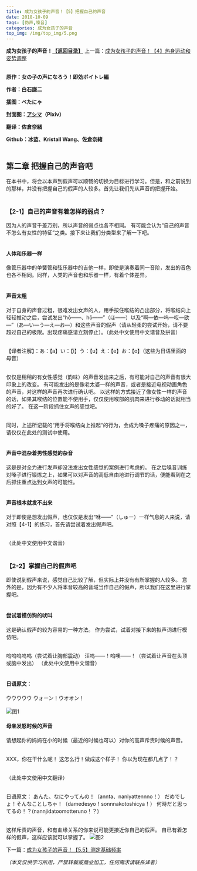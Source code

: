 ```yaml
---
title: 成为女孩子的声音！【5】把握自己的声音
date: 2018-10-09
tags: [伪声,嗓音]
categories: 成为女孩子的声音
top_img: /img/top_img/5.png
---
```

**成为女孩子的声音！[【返回目录】](https://github.com/Kristall-WangShiwei/Transgender-lost-years/blob/master/0005_BookTranslating/weisheng/nv-zi-sheng/)**
上一篇：[成为女孩子的声音！【4】热身运动和姿势调整](https://github.com/Kristall-WangShiwei/Transgender-lost-years/blob/master/0005_BookTranslating/weisheng/nv-zi-sheng/04.md)<br><br>

**原作：女の子の声になろう！即効ボイトレ編**

**作者：白石謙二**   

**插图：べたにゃ**   

**封面图：[アシマ](https://www.pixiv.net/member.php?id=2642047
)（Pixiv）**

**翻译：佐倉奈緒**   

**Github：冰蓝、Kristall Wang、佐倉奈緒** <br><br>

## 第二章 把握自己的声音吧
在本书中，将会以本声到假声可以顺畅的切换为目标进行学习。但是，和之前说到的那样，并没有把握自己的假声的人较多。首先让我们先从声音的把握开始。<br><br>


### 【2-1】自己的声音有着怎样的弱点？
因为人的声音千差万别，所以声音的弱点也各不相同。
有可能会认为“自己的声音不怎么有女性的特征”之类。接下来让我们分类型来了解一下吧。<br><br>

#### 人体和乐器一样
像管乐器中的单簧管和弦乐器中的吉他一样，即使是演奏着同一音阶，发出的音色也各不相同。同样，人类的声音也和乐器一样，有着个体差异。<br><br>

#### 声音太粗
对于自身的声音过粗，很难发出女声的人，用手按住喉结的凸出部分，将喉结向上轻轻推动之后，尝试发出“hō——、hō——”（ほ——）以及“啊—依—呜—哎—欧—”（あ—い—う—え—お—）和这些声音的假声（请从轻柔的尝试开始，请不要超过自己的极限。出现疼痛感请立刻停止）。（此处中文使用中文谐音及拼音）<br><br>

【译者注解】：あ：【a】い：【i】う：【u】え：【e】お：【o】（这些为日语里面的母音）<br><br>

仅仅是稍稍的有女性感觉（韵味）的声音发出来之后，有可能对自己的声音有很大印象上的改变。
有可能发出的是像老太婆一样的声音，或者是接近电视动画角色的声音，对这样的声音再次进行确认吧。
以这样的方式接近了像女性一样的声音的话，如果其喉结的位置能不使用手，仅仅使用喉部的肌肉来进行移动的话就相当的好了。
在这一阶段抓住女声的感觉吧。<br><br>

同时，上述所记载的“用手将喉结向上推起“的行为，会成为嗓子疼痛的原因之一，请仅仅在此处的测试中使用。<br><br>

#### 声音中混杂着男性感觉的杂音
这是是对全力进行发声却没法发出女性感觉的案例进行考虑的。
在之后嗓音训练对嗓子进行锻炼之上，如果可以对声音的高低自由地进行调节的话，便能看到在之后抓住重点达到女声的可能性。<br><br>

#### 声音根本就发不出来
对于即使是想发出假声，也仅仅是发出“咻——”（しゅー）一样气息的人来说，请对照【4-1】的练习，首先请尝试着发出假声吧。<br><br>

（此处中文使用中文谐音）<br><br>

### 【2-2】掌握自己的假声吧
即使说到假声来说，感觉自己比较了解，但实际上并没有有所掌握的人较多。
意外的是，因为有不少人将本音较高的音域当作自己的假声，所以我们在这里进行掌握吧。<br><br>

#### 尝试着模仿狗的吠叫
这是确认假声的较为容易的一种方法。
作为尝试，试着对接下来的拟声词进行模仿吧。<br><br>

呜呜呜呜呜（尝试着让胸部震动）
汪呜——！呜噢——！（尝试着让声音在头顶或脑中发出）
（此处中文使用中文谐音）<br><br>

#### 日语原文：
ウウウウウ
ウォーン！ウオオン！<br><br>
![图1](/img/5/1.png)
#### 母亲发怒时候的声音
请想起你的妈妈在小的时候（最近的时候也可以）对你的高声斥责时候的声音。<br><br>

XXX，你在干什么呢！
这怎么行！做成这个样子！
你以为现在都几点了！？<br><br>

（此处中文使用中文翻译）<br><br>

日语原文：
あんた、なにやってんの！（annta、naniyattennno！）
だめでしょ！そんなことしちゃ！（damedesyo！sonnnakotoshicya！）
何時だと思ってるの！？(nannjidatoomotteruno！？)<br><br>

这样斥责的声音，和有血缘关系的你来说可能更接近你自己的假声。
自已有着怎样的假声，这样应该就可以掌握了。
![图2](/img/5/2.png)

下一篇：[成为女孩子的声音！【5.5】测定基础频率](https://github.com/Kristall-WangShiwei/Transgender-lost-years/blob/master/0005_BookTranslating/weisheng/nv-zi-sheng/05.5.md)

*（本文仅供学习所用，严禁转载或商业加工，任何需求请联系译者）*
